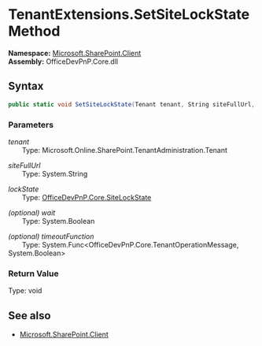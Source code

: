 # TenantExtensions.SetSiteLockState Method  
  

**Namespace:** [Microsoft.SharePoint.Client](Microsoft.SharePoint.Client.md)  
**Assembly:** OfficeDevPnP.Core.dll  
## Syntax
```C#
public static void SetSiteLockState(Tenant tenant, String siteFullUrl, SiteLockState lockState, Boolean wait, Func<TenantOperationMessage, Boolean> timeoutFunction)
```
### Parameters
*tenant*  
&emsp;&emsp;Type: Microsoft.Online.SharePoint.TenantAdministration.Tenant  

*siteFullUrl*  
&emsp;&emsp;Type: System.String  

*lockState*  
&emsp;&emsp;Type: [OfficeDevPnP.Core.SiteLockState](OfficeDevPnP.Core.SiteLockState.md)  

*(optional) wait*  
&emsp;&emsp;Type: System.Boolean  

*(optional) timeoutFunction*  
&emsp;&emsp;Type: System.Func<OfficeDevPnP.Core.TenantOperationMessage, System.Boolean>  

### Return Value
Type: void  

## See also
- [Microsoft.SharePoint.Client](Microsoft.SharePoint.Client.md)
